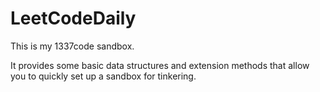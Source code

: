 # LeetCodeDaily

This is my 1337code sandbox.

It provides some basic data structures and extension methods that allow you to quickly set up a sandbox for tinkering.

